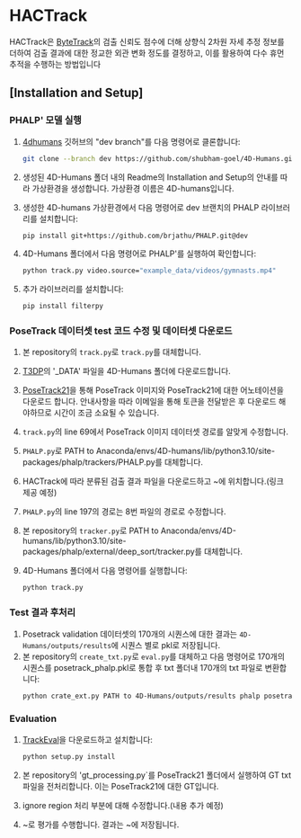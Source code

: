# HACTrack

HACTrack은 [ByteTrack](https://github.com/ifzhang/ByteTrack)의 검출 신뢰도 점수에 더해 상향식 2차원 자세 추정 정보를 더하여 검출 결과에 대한 정교한 외관 변화 정도를 결정하고, 이를 활용하여 다수 휴먼 추적을 수행하는 방법입니다

## [Installation and Setup]
### PHALP' 모델 실행

1. [4dhumans](https://github.com/shubham-goel/4D-Humans) 깃허브의 "dev branch"를 다음 명령어로 클론합니다:

    ```bash
    git clone --branch dev https://github.com/shubham-goel/4D-Humans.git
    ```
2. 생성된 4D-Humans 폴더 내의 Readme의 Installation and Setup의 안내를 따라 가상환경을 생성합니다. 가상환경 이름은 4D-humans입니다.
3. 생성한 4D-humans 가상환경에서 다음 명령어로 dev 브랜치의 PHALP 라이브러리를 설치합니다:

    ```bash
    pip install git+https://github.com/brjathu/PHALP.git@dev
    ```
4. 4D-Humans 폴더에서 다음 명령어로 PHALP'를 실행하여 확인합니다:

    ```bash
    python track.py video.source="example_data/videos/gymnasts.mp4"
    ```
5. 추가 라이브러리를 설치합니다:

    ```bash
    pip install filterpy
    ```


### PoseTrack 데이터셋 test 코드 수정 및 데이터셋 다운로드

1. 본 repository의 `track.py`로 `track.py`를 대체합니다.
2. [T3DP](https://github.com/brjathu/T3DP?tab=readme-ov-file)의 '_DATA' 파일을 4D-Humans 폴더에 다운로드합니다.
3. [PoseTrack21](https://github.com/anDoer/PoseTrack21.git)을 통해 PoseTrack 이미지와 PoseTrack21에 대한 어노테이션을 다운로드 합니다. 안내사항을 따라 이메일을 통해 토큰을 전달받은 후 다운로드 해야하므로 시간이 조금 소요될 수 있습니다.
4. `track.py`의 line 69에서 PoseTrack 이미지 데이터셋 경로를 알맞게 수정합니다.
5. `PHALP.py`로 PATH to Anaconda/envs/4D-humans/lib/python3.10/site-packages/phalp/trackers/PHALP.py를 대체합니다.
6. HACTrack에 따라 분류된 검출 결과 파일을 다운로드하고 ~에 위치합니다.(링크 제공 예정)
7. `PHALP.py`의 line 197의 경로는 8번 파일의 경로로 수정합니다.
8. 본 repository의 `tracker.py`로 PATH to Anaconda/envs/4D-humans/lib/python3.10/site-packages/phalp/external/deep_sort/tracker.py를 대체합니다.
9. 4D-Humans 폴더에서 다음 명령어를 실행합니다:

    ```bash
    python track.py
    ```


### Test 결과 후처리

1. Posetrack validation 데이터셋의 170개의 시퀀스에 대한 결과는 `4D-Humans/outputs/results`에 시퀀스 별로 pkl로 저장됩니다.
2. 본 repository의 `create_txt.py`로 `eval.py`를 대체하고 다음 명령어로 170개의 시퀀스를 posetrack_phalp.pkl로 통합 후 txt 폴더내 170개의 txt 파일로 변환합니다:
    ```bash
    python crate_ext.py PATH to 4D-Humans/outputs/results phalp posetrack
    ```
### Evaluation 

1. [TrackEval](https://github.com/JonathonLuiten/TrackEval.git)을 다운로드하고 설치합니다:

    ```bash
    python setup.py install
    ```
2. 본 repository의 'gt_processing.py`를 PoseTrack21 폴더에서 실행하여 GT txt 파일을 전처리합니다. 이는 PoseTrack21에 대한 GT입니다.

4. ignore region 처리 부분에 대해 수정합니다.(내용 추가 예정)
5. ~로 평가를 수행합니다. 결과는 ~에 저장됩니다.
